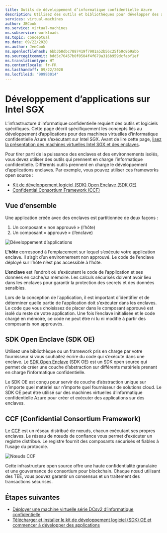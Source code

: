 ```yaml
---
title: Outils de développement d’informatique confidentielle Azure
description: Utilisez des outils et bibliothèques pour développer des applications pour l’informatique confidentielle
services: virtual-machines
author: JBCook
ms.service: virtual-machines
ms.subservice: workloads
ms.topic: conceptual
ms.date: 09/22/2020
ms.author: JenCook
ms.openlocfilehash: 6bb3b8dbc7887419f7901a52b56c25f60c869abb
ms.sourcegitcommit: bdd5c76457b0f0504f4f679a316b959dcfabf1ef
ms.translationtype: HT
ms.contentlocale: fr-FR
ms.lasthandoff: 09/22/2020
ms.locfileid: "90993014"
---
```

# <a name="application-development-on-intel-sgx"></a>Développement d’applications sur Intel SGX 


L’infrastructure d’informatique confidentielle requiert des outils et logiciels spécifiques. Cette page décrit spécifiquement les concepts liés au développement d’applications pour des machines virtuelles d’informatique confidentielle Azure s’exécutant sur Intel SGX. Avant de lire cette page, [lisez la présentation des machines virtuelles Intel SGX et des enclaves](confidential-computing-enclaves.md). 

Pour tirer parti de la puissance des enclaves et des environnements isolés, vous devez utiliser des outils qui prennent en charge l’informatique confidentielle. Différents outils prennent en charge le développement d’applications enclaves. Par exemple, vous pouvez utiliser ces frameworks open source : 

- [Kit de développement logiciel (SDK) Open Enclave (SDK OE)](#oe-sdk)
- [Confidential Consortium Framework (CCF)](#ccf)

## <a name="overview"></a>Vue d’ensemble

Une application créée avec des enclaves est partitionnée de deux façons :

1. Un composant « non approuvé » (l’hôte)
1. Un composant « approuvé » (l’enclave)


![Développement d’applications](media/application-development/oe-sdk.png)


**L’hôte** correspond à l’emplacement sur lequel s’exécute votre application enclave. Il s’agit d’un environnement non approuvé. Le code de l’enclave déployé sur l’hôte n’est pas accessible à l’hôte. 

**L’enclave** est l’endroit où s’exécutent le code de l’application et ses données en cache/sa mémoire. Les calculs sécurisés doivent avoir lieu dans les enclaves pour garantir la protection des secrets et des données sensibles. 


Lors de la conception de l’application, il est important d’identifier et de déterminer quelle partie de l’application doit s’exécuter dans les enclaves. Le code que vous choisissez de placer dans le composant approuvé est isolé du reste de votre application. Une fois l’enclave initialisée et le code chargé en mémoire, ce code ne peut être ni lu ni modifié à partir des composants non approuvés. 

## <a name="open-enclave-software-development-kit-oe-sdk"></a>SDK Open Enclave (SDK OE) <a id="oe-sdk"></a>

Utilisez une bibliothèque ou un framework pris en charge par votre fournisseur si vous souhaitez écrire du code qui s’exécute dans une enclave. Le [SDK Open Enclave](https://github.com/openenclave/openenclave) (SDK OE) est un SDK open source qui permet de créer une couche d’abstraction sur différents matériels prenant en charge l’informatique confidentielle. 

Le SDK OE est conçu pour servir de couche d’abstraction unique sur n’importe quel matériel sur n’importe quel fournisseur de solutions cloud. Le SDK OE peut être utilisé sur des machines virtuelles d’informatique confidentielle Azure pour créer et exécuter des applications sur des enclaves.

## <a name="confidential-consortium-framework-ccf"></a>CCF (Confidential Consortium Framework) <a id="ccf"></a>

Le [CCF](https://github.com/Microsoft/CCF) est un réseau distribué de nœuds, chacun exécutant ses propres enclaves. Le réseau de nœuds de confiance vous permet d’exécuter un registre distribué. Le registre fournit des composants sécurisés et fiables à l’usage du protocole. 

![Nœuds CCF](media/application-development/ccf.png)

Cette infrastructure open source offre une haute confidentialité granulaire et une gouvernance de consortium pour blockchain. Chaque nœud utilisant des TEE, vous pouvez garantir un consensus et un traitement des transactions sécurisés.


## <a name="next-steps"></a>Étapes suivantes 
- [Déployer une machine virtuelle série DCsv2 d’informatique confidentielle](quick-create-portal.md)
- [Télécharger et installer le kit de développement logiciel (SDK) OE et commencer à développer des applications](https://github.com/openenclave/openenclave)